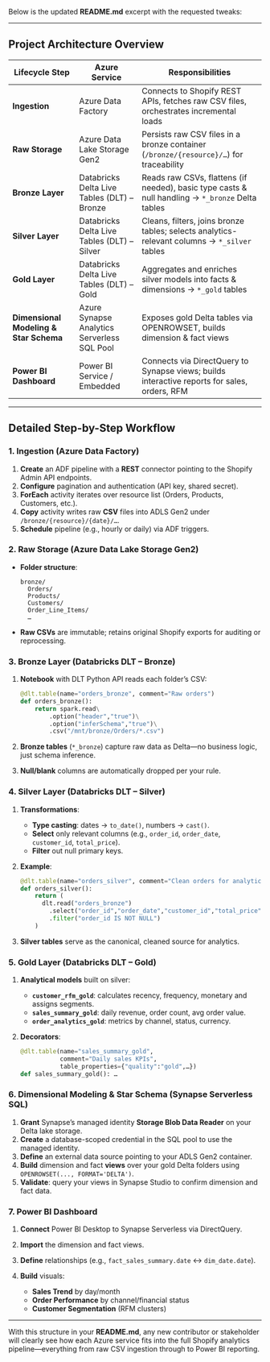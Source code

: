 Below is the updated **README.md** excerpt with the requested tweaks:

---

## Project Architecture Overview

| Lifecycle Step                         | Azure Service                               | Responsibilities                                                                                 |
| -------------------------------------- | ------------------------------------------- | ------------------------------------------------------------------------------------------------ |
| **Ingestion**                          | Azure Data Factory                          | Connects to Shopify REST APIs, fetches raw CSV files, orchestrates incremental loads             |
| **Raw Storage**                        | Azure Data Lake Storage Gen2                | Persists raw CSV files in a bronze container (`/bronze/{resource}/…`) for traceability           |
| **Bronze Layer**                       | Databricks Delta Live Tables (DLT) – Bronze | Reads raw CSVs, flattens (if needed), basic type casts & null handling → `*_bronze` Delta tables |
| **Silver Layer**                       | Databricks Delta Live Tables (DLT) – Silver | Cleans, filters, joins bronze tables; selects analytics-relevant columns → `*_silver` tables     |
| **Gold Layer**                         | Databricks Delta Live Tables (DLT) – Gold   | Aggregates and enriches silver models into facts & dimensions → `*_gold` tables                  |
| **Dimensional Modeling & Star Schema** | Azure Synapse Analytics Serverless SQL Pool | Exposes gold Delta tables via OPENROWSET, builds dimension & fact views                          |
| **Power BI Dashboard**                 | Power BI Service / Embedded                 | Connects via DirectQuery to Synapse views; builds interactive reports for sales, orders, RFM     |

---

## Detailed Step-by-Step Workflow

### 1. Ingestion (Azure Data Factory)

1. **Create** an ADF pipeline with a **REST** connector pointing to the Shopify Admin API endpoints.
2. **Configure** pagination and authentication (API key, shared secret).
3. **ForEach** activity iterates over resource list (Orders, Products, Customers, etc.).
4. **Copy** activity writes raw **CSV** files into ADLS Gen2 under `/bronze/{resource}/{date}/…`.
5. **Schedule** pipeline (e.g., hourly or daily) via ADF triggers.

### 2. Raw Storage (Azure Data Lake Storage Gen2)

* **Folder structure**:

  ```
  bronze/
    Orders/
    Products/
    Customers/
    Order_Line_Items/
    …
  ```
* **Raw CSVs** are immutable; retains original Shopify exports for auditing or reprocessing.

### 3. Bronze Layer (Databricks DLT – Bronze)

1. **Notebook** with DLT Python API reads each folder’s CSV:

   ```python
   @dlt.table(name="orders_bronze", comment="Raw orders")
   def orders_bronze():
       return spark.read\
           .option("header","true")\
           .option("inferSchema","true")\
           .csv("/mnt/bronze/Orders/*.csv")
   ```
2. **Bronze tables** (`*_bronze`) capture raw data as Delta—no business logic, just schema inference.
3. **Null/blank** columns are automatically dropped per your rule.

### 4. Silver Layer (Databricks DLT – Silver)

1. **Transformations**:

   * **Type casting**: dates → `to_date()`, numbers → `cast()`.
   * **Select** only relevant columns (e.g., `order_id`, `order_date`, `customer_id`, `total_price`).
   * **Filter** out null primary keys.
2. **Example**:

   ```python
   @dlt.table(name="orders_silver", comment="Clean orders for analytics")
   def orders_silver():
       return (
         dlt.read("orders_bronze")
           .select("order_id","order_date","customer_id","total_price","currency")
           .filter("order_id IS NOT NULL")
       )
   ```
3. **Silver tables** serve as the canonical, cleaned source for analytics.

### 5. Gold Layer (Databricks DLT – Gold)

1. **Analytical models** built on silver:

   * **`customer_rfm_gold`**: calculates recency, frequency, monetary and assigns segments.
   * **`sales_summary_gold`**: daily revenue, order count, avg order value.
   * **`order_analytics_gold`**: metrics by channel, status, currency.
2. **Decorators**:

   ```python
   @dlt.table(name="sales_summary_gold",
              comment="Daily sales KPIs",
              table_properties={"quality":"gold",…})
   def sales_summary_gold(): …
   ```

### 6. Dimensional Modeling & Star Schema (Synapse Serverless SQL)

1. **Grant** Synapse’s managed identity **Storage Blob Data Reader** on your Delta lake storage.
2. **Create** a database-scoped credential in the SQL pool to use the managed identity.
3. **Define** an external data source pointing to your ADLS Gen2 container.
4. **Build** dimension and fact **views** over your gold Delta folders using `OPENROWSET(..., FORMAT='DELTA')`.
5. **Validate**: query your views in Synapse Studio to confirm dimension and fact data.

### 7. Power BI Dashboard

1. **Connect** Power BI Desktop to Synapse Serverless via DirectQuery.
2. **Import** the dimension and fact views.
3. **Define** relationships (e.g., `fact_sales_summary.date` ↔ `dim_date.date`).
4. **Build** visuals:

   * **Sales Trend** by day/month
   * **Order Performance** by channel/financial status
   * **Customer Segmentation** (RFM clusters)

---

With this structure in your **README.md**, any new contributor or stakeholder will clearly see how each Azure service fits into the full Shopify analytics pipeline—everything from raw CSV ingestion through to Power BI reporting.
